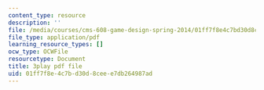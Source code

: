 ```yaml
---
content_type: resource
description: ''
file: /media/courses/cms-608-game-design-spring-2014/01ff7f8e4c7bd30d8ceee7db264987ad_1506655.pdf
file_type: application/pdf
learning_resource_types: []
ocw_type: OCWFile
resourcetype: Document
title: 3play pdf file
uid: 01ff7f8e-4c7b-d30d-8cee-e7db264987ad
---
```

